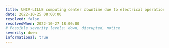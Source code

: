 ```yaml
---
title: UNIV-LILLE computing center downtime due to electrical operations
date: 2022-10-25 08:00:00
resolved: false
resolvedWhen: 2022-10-27 18:00:00
# Possible severity levels: down, disrupted, notice
severity: down
informational: true
---
```

